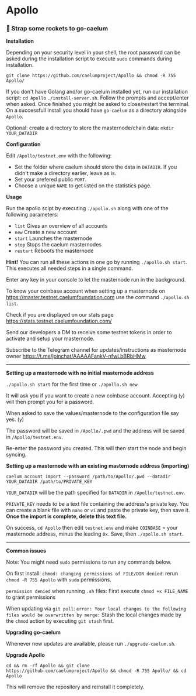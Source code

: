 # Apollo

### :rocket: Strap some rockets to go-caelum

**Installation**

Depending on your security level in your shell, the root password can be asked during the installation script to execute `sudo` commands during installation.

`git clone https://github.com/caelumproject/Apollo && chmod -R 755 Apollo/`

If you don't have Golang and/or go-caelum installed yet, run our installation script:
`cd Apollo`
`./install-server.sh`.
Follow the prompts and accept/enter when asked. Once finished you might be asked to close/restart the terminal.
On a successfull install you should have `go-caelum` as a directory alongside `Apollo`.

Optional: create a directory to store the masternode/chain data:
`mkdir YOUR_DATADIR`

**Configuration**

Edit `/Apollo/testnet.env` with the following:

  - Set the folder where caelum should store the data in `DATADIR`. If you didn't make a directory earlier, leave as is.
  - Set your prefered public `PORT`.
  - Choose a unique `NAME` to get listed on the statistics page.

**Usage**

Run the apollo scipt by executing `./apollo.sh` along with one of the following parameters:

 - `list` Gives an overview of all accounts
 - `new` Create a new account
 - `start` Launches the masternode
 - `stop` Stops the caelum masternodes
 - `restart` Reboots the masternode

 **Hint!** You can run all these actions in one go by running `./apollo.sh start`. This executes all needed steps in a single command.

 Enter any key in your console to let the masternode run in the background.

 To know your coinbase account when setting up a masternode on https://master.testnet.caelumfoundation.com use the command `./apollo.sh list`.

 Check if you are displayed on our stats page https://stats.testnet.caelumfoundation.com/

 Send our developers a DM to receive some testnet tokens in order to activate and setup your masternode.

 Subscribe to the Telegram channel for updates/instructions as masternode owner https://t.me/joinchat/AAAAAFankV-nfwLbBRbHMw

---

**Setting up a masternode with no initial masternode address**

`./apollo.sh start` for the first time or `./apollo.sh new`

It will ask you if you want to create a new coinbase account. Accepting (`y`) will then prompt you for a password.

When asked to save the values/masternode to the configuration file say yes. (`y`)

The password will be saved in `/Apollo/.pwd` and the address will be saved in `/Apollo/testnet.env`.

Re-enter the password you created. This will then start the node and begin syncing.

**Setting up a masternode with an existing masternode address (importing)**

`caelum account import --password /path/to/Apollo/.pwd --datadir YOUR_DATADIR /path/to/PRIVATE_KEY`

`YOUR_DATADIR` will be the path specified for `DATADIR` in `/Apollo/testnet.env`.

`PRIVATE_KEY` needs to be a text file containing the address's private key. You can create a blank file with `nano` or `vi` and paste the private key, then save it. **Once the import is complete, delete this text file.**

On success, `cd Apollo` then edit `testnet.env` and make `COINBASE` = your masternode address, minus the leading `0x`. Save, then `./apollo.sh start`.

---

**Common issues**

Note: You might need `sudo` permissions to run any commands below.

On first install: `chmod: changing permissions of FILE/DIR denied`: rerun `chmod -R 755 Apollo` with `sudo` permissions.

`permission denied` when running `.sh` files: First execute `chmod +x FILE_NAME` to grant permissions

When updating via `git pull`: `error: Your local changes to the following files would be overwritten by merge:` Stash the local changes made by the `chmod` action by executing `git stash` first.

**Upgrading go-caelum**

Whenever new updates are available, please run `./upgrade-caelum.sh`. 

**Upgrade Apollo**

`cd && rm -rf Apollo && git clone https://github.com/caelumproject/Apollo && chmod -R 755 Apollo/ && cd Apollo`

This will remove the repository and reinstall it completely.


